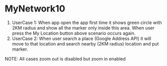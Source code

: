 # MyNetwork10


1. UserCase 1: When app open the app  first time it shows green circle with 2KM radius and show all the marker only inside this area. When user press the My Location button above scenario occurs again.
2. UserCase 2: When user search a place (Google Address API) it will move to that location and search nearby (2KM radius) location and put marker.

NOTE: All cases zoom out is disabled but zoom in enabled